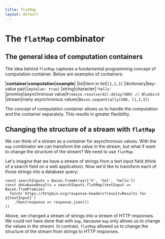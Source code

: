 ```yaml
---
title: flatMap
layout: default
---
```


# The `flatMap` combinator

## The general idea of computation containers

The idea behind `flatMap` captures a fundamental programming concept of
computation container. Below are examples of containers:

|**container**|**computation**|**example**|
|list|item in list|`[1,2,3]`
|dictionary|key-value pair|`{myValue: true}`
|string|character|`'hello'`
|promise|asynchronous value|`Promise.resolve(42).delay(500) // Bluebird`
|stream|many asynchronous values|`Bacon.sequentially(500, [1,2,3])`

The concept of computation container allows us to handle the computation and the
container separately. This results in greater flexibility.

## Changing the structure of a stream with `flatMap`

We can think of a stream as a container for asynchronous values. With the `map`
combinator we can transform the value *in* the stream, but what if want to
change the structure of the stream? We need to use `flatMap`.

Let's imagine that we have a stream of strings from a text input field (think of
a search field on a web application). Now we'd like to transform each of those
strings into a database query:

    const searchInputs = Bacon.fromArray(['h', 'hel', 'hello'])
    const databaseResults = searchInputs.flatMap(textInput => Bacon.fromPromise(
      fetch(`https://httpbin.org/response-headers?result=Results for ${textInput}`)
        .then(response => response.json())
    ))

Above, we changed a stream of strings into a stream of HTTP responses. We could
not have done that with `map`, because `map` only allows us to change the values
*in the stream*. In contrast, `flatMap` allowed us to change the structure of
the stream from strings to HTTP responses.
